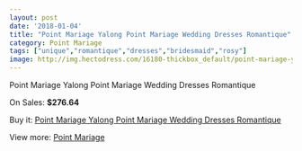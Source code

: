 ```yaml
---
layout: post
date: '2018-01-04'
title: "Point Mariage Yalong Point Mariage Wedding Dresses Romantique"
category: Point Mariage
tags: ["unique","romantique","dresses","bridesmaid","rosy"]
image: http://img.hectodress.com/16180-thickbox_default/point-mariage-yalong-point-mariage-wedding-dresses-romantique.jpg
---
```

Point Mariage Yalong Point Mariage Wedding Dresses Romantique

On Sales: **$276.64**
<a href="https://www.hectodress.com/point-mariage/7879-point-mariage-yalong-point-mariage-wedding-dresses-romantique.html"><amp-img layout="responsive" width="600" height="600" src="//img.hectodress.com/16180-thickbox_default/point-mariage-yalong-point-mariage-wedding-dresses-romantique.jpg" alt="Point Mariage Yalong Point Mariage Wedding Dresses Romantique 0" /></a>
<a href="https://www.hectodress.com/point-mariage/7879-point-mariage-yalong-point-mariage-wedding-dresses-romantique.html"><amp-img layout="responsive" width="600" height="600" src="//img.hectodress.com/16181-thickbox_default/point-mariage-yalong-point-mariage-wedding-dresses-romantique.jpg" alt="Point Mariage Yalong Point Mariage Wedding Dresses Romantique 1" /></a>

Buy it: [Point Mariage Yalong Point Mariage Wedding Dresses Romantique](https://www.hectodress.com/point-mariage/7879-point-mariage-yalong-point-mariage-wedding-dresses-romantique.html "Point Mariage Yalong Point Mariage Wedding Dresses Romantique")

View more: [Point Mariage](https://www.hectodress.com/138-point-mariage "Point Mariage")